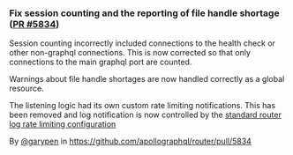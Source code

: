 ### Fix session counting and the reporting of file handle shortage ([PR #5834](https://github.com/apollographql/router/pull/5834))

Session counting incorrectly included connections to the health check or other non-graphql connections. This is now corrected so that only connections to the main graphql port are counted.

Warnings about file handle shortages are now handled correctly as a global resource.

The listening logic had its own custom rate limiting notifications. This has been removed and log notification is now controlled by the [standard router log rate limiting configuration](https://www.apollographql.com/docs/router/configuration/telemetry/exporters/logging/stdout/#rate_limit)

By [@garypen](https://github.com/garypen) in https://github.com/apollographql/router/pull/5834
